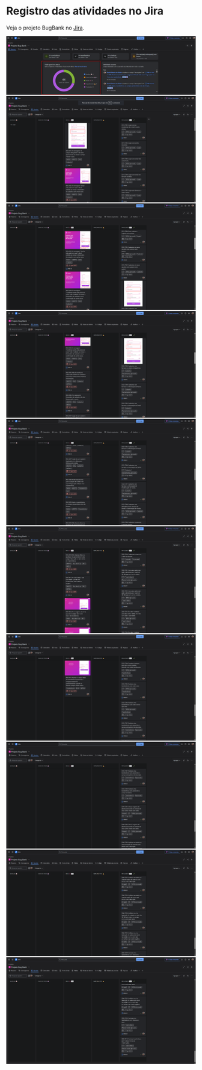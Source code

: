 # Registro das atividades no Jira

Veja o projeto BugBank no [Jira](https://davidtmasin-qa.atlassian.net/jira/software/projects/PBB/boards/34?atlOrigin=eyJpIjoiY2UwZWU2YzkxZjJjNGI2OGE2ZDNmZjA0ODNhMGJkZDAiLCJwIjoiaiJ9).

<img src="/.medias/media-jira1.png">

<img src="/.medias/media-jira2.png">

<img src="/.medias/media-jira3.png">

<img src="/.medias/media-jira4.png">

<img src="/.medias/media-jira5.png">

<img src="/.medias/media-jira6.png">

<img src="/.medias/media-jira7.png">

<img src="/.medias/media-jira8.png">

<img src="/.medias/media-jira9.png">

<img src="/.medias/media-jira10.png">
